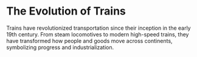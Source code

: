 # The Evolution of Trains

Trains have revolutionized transportation since their inception in the early 19th century. From steam locomotives to modern high-speed trains, they have transformed how people and goods move across continents, symbolizing progress and industrialization.

